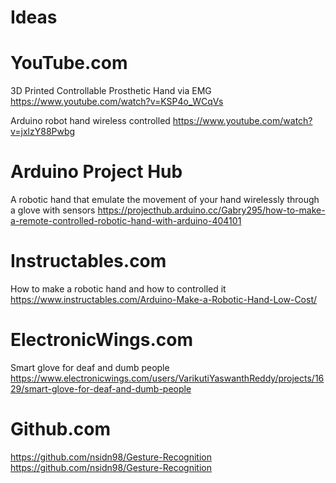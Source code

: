
# Ideas

# YouTube.com
3D Printed Controllable Prosthetic Hand via EMG 
<https://www.youtube.com/watch?v=KSP4o_WCqVs>

Arduino robot hand wireless controlled 
<https://www.youtube.com/watch?v=jxlzY88Pwbg>


# Arduino Project Hub
A robotic hand that emulate the movement of your hand wirelessly through a glove with sensors 
<https://projecthub.arduino.cc/Gabry295/how-to-make-a-remote-controlled-robotic-hand-with-arduino-404101>


# Instructables.com
How to make a robotic hand and how to controlled it 
<https://www.instructables.com/Arduino-Make-a-Robotic-Hand-Low-Cost/>

# ElectronicWings.com
Smart glove for deaf and dumb people 
<https://www.electronicwings.com/users/VarikutiYaswanthReddy/projects/1629/smart-glove-for-deaf-and-dumb-people>

# Github.com
https://github.com/nsidn98/Gesture-Recognition 
<https://github.com/nsidn98/Gesture-Recognition>


